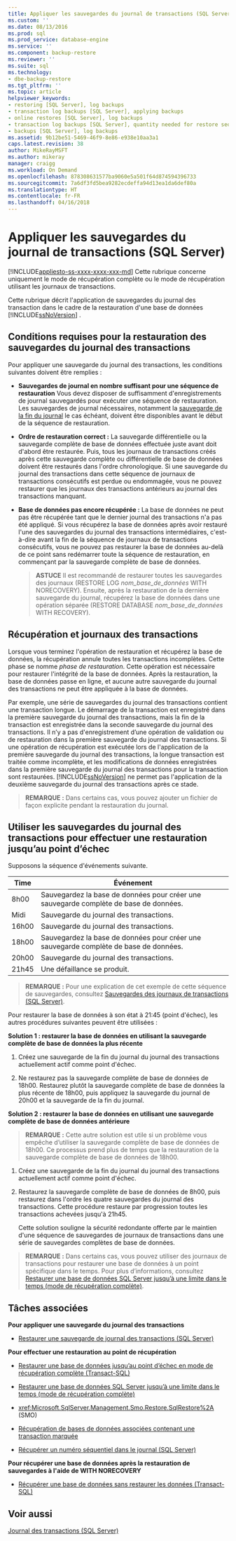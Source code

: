 ```yaml
---
title: Appliquer les sauvegardes du journal de transactions (SQL Server) | Microsoft Docs
ms.custom: ''
ms.date: 08/13/2016
ms.prod: sql
ms.prod_service: database-engine
ms.service: ''
ms.component: backup-restore
ms.reviewer: ''
ms.suite: sql
ms.technology:
- dbe-backup-restore
ms.tgt_pltfrm: ''
ms.topic: article
helpviewer_keywords:
- restoring [SQL Server], log backups
- transaction log backups [SQL Server], applying backups
- online restores [SQL Server], log backups
- transaction log backups [SQL Server], quantity needed for restore sequence
- backups [SQL Server], log backups
ms.assetid: 9b12be51-5469-46f9-8e86-e938e10aa3a1
caps.latest.revision: 38
author: MikeRayMSFT
ms.author: mikeray
manager: craigg
ms.workload: On Demand
ms.openlocfilehash: 878308631577ba9060e5a501f64d874594396733
ms.sourcegitcommit: 7a6df3fd5bea9282ecdeffa94d13ea1da6def80a
ms.translationtype: HT
ms.contentlocale: fr-FR
ms.lasthandoff: 04/16/2018
---
```

# <a name="apply-transaction-log-backups-sql-server"></a>Appliquer les sauvegardes du journal de transactions (SQL Server)
[!INCLUDE[appliesto-ss-xxxx-xxxx-xxx-md](../../includes/appliesto-ss-xxxx-xxxx-xxx-md.md)]
  Cette rubrique concerne uniquement le mode de récupération complète ou le mode de récupération utilisant les journaux de transactions.  
  
 Cette rubrique décrit l'application de sauvegardes du journal des transaction dans le cadre de la restauration d'une base de données [!INCLUDE[ssNoVersion](../../includes/ssnoversion-md.md)] .  
 
  
##  <a name="Requirements"></a> Conditions requises pour la restauration des sauvegardes du journal des transactions  
 Pour appliquer une sauvegarde du journal des transactions, les conditions suivantes doivent être remplies :  
  
-   **Sauvegardes de journal en nombre suffisant pour une séquence de restauration** Vous devez disposer de suffisamment d'enregistrements de journal sauvegardés pour exécuter une séquence de restauration. Les sauvegardes de journal nécessaires, notamment la [sauvegarde de la fin du journal](../../relational-databases/backup-restore/tail-log-backups-sql-server.md) le cas échéant, doivent être disponibles avant le début de la séquence de restauration.  
  
-   **Ordre de restauration correct :**  La sauvegarde différentielle ou la sauvegarde complète de base de données effectuée juste avant doit d'abord être restaurée. Puis, tous les journaux de transactions créés après cette sauvegarde complète ou différentielle de base de données doivent être restaurés dans l'ordre chronologique. Si une sauvegarde du journal des transactions dans cette séquence de journaux de transactions consécutifs est perdue ou endommagée, vous ne pouvez restaurer que les journaux des transactions antérieurs au journal des transactions manquant.  
  
-   **Base de données pas encore récupérée :**  La base de données ne peut pas être récupérée tant que le dernier journal des transactions n'a pas été appliqué. Si vous récupérez la base de données après avoir restauré l'une des sauvegardes du journal des transactions intermédiaires, c'est-à-dire avant la fin de la séquence de journaux de transactions consécutifs, vous ne pouvez pas restaurer la base de données au-delà de ce point sans redémarrer toute la séquence de restauration, en commençant par la sauvegarde complète de base de données.  
  
    > **ASTUCE** Il est recommandé de restaurer toutes les sauvegardes des journaux (RESTORE LOG *nom_base_de_données* WITH NORECOVERY). Ensuite, après la restauration de la dernière sauvegarde du journal, récupérez la base de données dans une opération séparée (RESTORE DATABASE *nom_base_de_données* WITH RECOVERY).  
  
##  <a name="RecoveryAndTlogs"></a> Récupération et journaux des transactions  
 Lorsque vous terminez l'opération de restauration et récupérez la base de données, la récupération annule toutes les transactions incomplètes. Cette phase se nomme *phase de restauration*. Cette opération est nécessaire pour restaurer l'intégrité de la base de données. Après la restauration, la base de données passe en ligne, et aucune autre sauvegarde du journal des transactions ne peut être appliquée à la base de données.  
  
 Par exemple, une série de sauvegardes du journal des transactions contient une transaction longue. Le démarrage de la transaction est enregistré dans la première sauvegarde du journal des transactions, mais la fin de la transaction est enregistrée dans la seconde sauvegarde du journal des transactions. Il n’y a pas d'enregistrement d’une opération de validation ou de restauration dans la première sauvegarde du journal des transactions. Si une opération de récupération est exécutée lors de l'application de la première sauvegarde du journal des transactions, la longue transaction est traitée comme incomplète, et les modifications de données enregistrées dans la première sauvegarde du journal des transactions pour la transaction sont restaurées. [!INCLUDE[ssNoVersion](../../includes/ssnoversion-md.md)] ne permet pas l'application de la deuxième sauvegarde du journal des transactions après ce stade.  
  
> **REMARQUE :** Dans certains cas, vous pouvez ajouter un fichier de façon explicite pendant la restauration du journal.  
  
##  <a name="PITrestore"></a> Utiliser les sauvegardes du journal des transactions pour effectuer une restauration jusqu’au point d’échec  
 Supposons la séquence d'événements suivante.  
  
|Time|Événement|  
|----------|-----------|  
|8h00|Sauvegardez la base de données pour créer une sauvegarde complète de base de données.|  
|Midi|Sauvegarde du journal des transactions.|  
|16h00|Sauvegarde du journal des transactions.|  
|18h00|Sauvegardez la base de données pour créer une sauvegarde complète de base de données.|  
|20h00|Sauvegarde du journal des transactions.|  
|21h45|Une défaillance se produit.|  
  
> **REMARQUE :** Pour une explication de cet exemple de cette séquence de sauvegardes, consultez [Sauvegardes des journaux de transactions &#40;SQL Server&#41;](../../relational-databases/backup-restore/transaction-log-backups-sql-server.md).  
  
 Pour restaurer la base de données à son état à 21:45 (point d'échec), les autres procédures suivantes peuvent être utilisées :  
  
 **Solution 1 : restaurer la base de données en utilisant la sauvegarde complète de base de données la plus récente**  
  
1.  Créez une sauvegarde de la fin du journal du journal des transactions actuellement actif comme point d'échec.  
  
2.  Ne restaurez pas la sauvegarde complète de base de données de 18h00. Restaurez plutôt la sauvegarde complète de base de données la plus récente de 18h00, puis appliquez la sauvegarde du journal de 20h00 et la sauvegarde de la fin du journal.  
  
 **Solution 2 : restaurer la base de données en utilisant une sauvegarde complète de base de données antérieure**  
  
> **REMARQUE :** Cette autre solution est utile si un problème vous empêche d’utiliser la sauvegarde complète de base de données de 18h00. Ce processus prend plus de temps que la restauration de la sauvegarde complète de base de données de 18h00.  
  
1.  Créez une sauvegarde de la fin du journal du journal des transactions actuellement actif comme point d'échec.  
  
2.  Restaurez la sauvegarde complète de base de données de 8h00, puis restaurez dans l'ordre les quatre sauvegardes du journal des transactions. Cette procédure restaure par progression toutes les transactions achevées jusqu'à 21h45.  
  
     Cette solution souligne la sécurité redondante offerte par le maintien d'une séquence de sauvegardes de journaux de transactions dans une série de sauvegardes complètes de base de données.  
  
> **REMARQUE :** Dans certains cas, vous pouvez utiliser des journaux de transactions pour restaurer une base de données à un point spécifique dans le temps. Pour plus d’informations, consultez [Restaurer une base de données SQL Server jusqu’à une limite dans le temps &#40;mode de récupération complète&#41;](../../relational-databases/backup-restore/restore-a-sql-server-database-to-a-point-in-time-full-recovery-model.md).  
  
##  <a name="RelatedTasks"></a> Tâches associées  
 **Pour appliquer une sauvegarde du journal des transactions**  
  
-   [Restaurer une sauvegarde de journal des transactions &#40;SQL Server&#41;](../../relational-databases/backup-restore/restore-a-transaction-log-backup-sql-server.md)  
  
 **Pour effectuer une restauration au point de récupération**  
  
-   [Restaurer une base de données jusqu’au point d’échec en mode de récupération complète &#40;Transact-SQL&#41;](../../relational-databases/backup-restore/restore-database-to-point-of-failure-full-recovery.md)  
  
-   [Restaurer une base de données SQL Server jusqu’à une limite dans le temps &#40;mode de récupération complète&#41;](../../relational-databases/backup-restore/restore-a-sql-server-database-to-a-point-in-time-full-recovery-model.md)  
  
-   <xref:Microsoft.SqlServer.Management.Smo.Restore.SqlRestore%2A> (SMO)  
  
-   [Récupération de bases de données associées contenant une transaction marquée](../../relational-databases/backup-restore/recovery-of-related-databases-that-contain-marked-transaction.md)  
  
-   [Récupérer un numéro séquentiel dans le journal &#40;SQL Server&#41;](../../relational-databases/backup-restore/recover-to-a-log-sequence-number-sql-server.md)  
  
 **Pour récupérer une base de données après la restauration de sauvegardes à l'aide de WITH NORECOVERY**  
  
-   [Récupérer une base de données sans restaurer les données &#40;Transact-SQL&#41;](../../relational-databases/backup-restore/recover-a-database-without-restoring-data-transact-sql.md)  
  
## <a name="see-also"></a>Voir aussi  
 [Journal des transactions &#40;SQL Server&#41;](../../relational-databases/logs/the-transaction-log-sql-server.md)  
  
  
